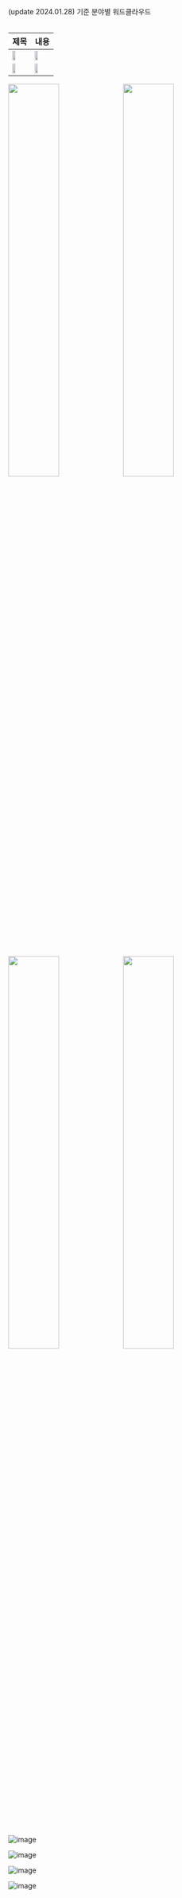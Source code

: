 (update 2024.01.28) 기준 분야별 워드클라우드<br/>
<br/>

|제목|내용|
|------|---|
|<img src = "https://github.com/Youjin-Seo/Youtube-based_Book_Recommendation_System/assets/89994770/61e6f545-5ca4-4ecb-90a2-9b8d3b5d19dc" width="45%" height="45%">|<img src = "https://github.com/Youjin-Seo/Youtube-based_Book_Recommendation_System/assets/89994770/4aae8ee4-50e8-46b0-92ca-f26b93f51f47" width="45%" height="45%">|
|<img src = "https://github.com/Youjin-Seo/Youtube-based_Book_Recommendation_System/assets/89994770/ed1346fc-ca3d-4968-a492-e1ad2b93f879" width="45%" height="45%">|<img src = "https://github.com/Youjin-Seo/Youtube-based_Book_Recommendation_System/assets/89994770/3e083eed-b6ff-461b-9fc7-b80daec26e8d" width="45%" height="45%">|



<img src = "https://github.com/Youjin-Seo/Youtube-based_Book_Recommendation_System/assets/89994770/61e6f545-5ca4-4ecb-90a2-9b8d3b5d19dc" width="45%" height="45%">
<img src = "https://github.com/Youjin-Seo/Youtube-based_Book_Recommendation_System/assets/89994770/4aae8ee4-50e8-46b0-92ca-f26b93f51f47" width="45%" height="45%">
<img src = "https://github.com/Youjin-Seo/Youtube-based_Book_Recommendation_System/assets/89994770/ed1346fc-ca3d-4968-a492-e1ad2b93f879" width="45%" height="45%">
<img src = "https://github.com/Youjin-Seo/Youtube-based_Book_Recommendation_System/assets/89994770/3e083eed-b6ff-461b-9fc7-b80daec26e8d" width="45%" height="45%">
                     
![image](https://github.com/Youjin-Seo/Youtube-based_Book_Recommendation_System/assets/89994770/61e6f545-5ca4-4ecb-90a2-9b8d3b5d19dc)

![image](https://github.com/Youjin-Seo/Youtube-based_Book_Recommendation_System/assets/89994770/4aae8ee4-50e8-46b0-92ca-f26b93f51f47)

![image](https://github.com/Youjin-Seo/Youtube-based_Book_Recommendation_System/assets/89994770/ed1346fc-ca3d-4968-a492-e1ad2b93f879)

![image](https://github.com/Youjin-Seo/Youtube-based_Book_Recommendation_System/assets/89994770/3e083eed-b6ff-461b-9fc7-b80daec26e8d)

